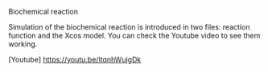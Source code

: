 Biochemical reaction

Simulation of the biochemical reaction is introduced in two files: reaction function and the Xcos model. You can check the Youtube video to see them working.

[Youtube] https://youtu.be/ltqnhWujgDk
